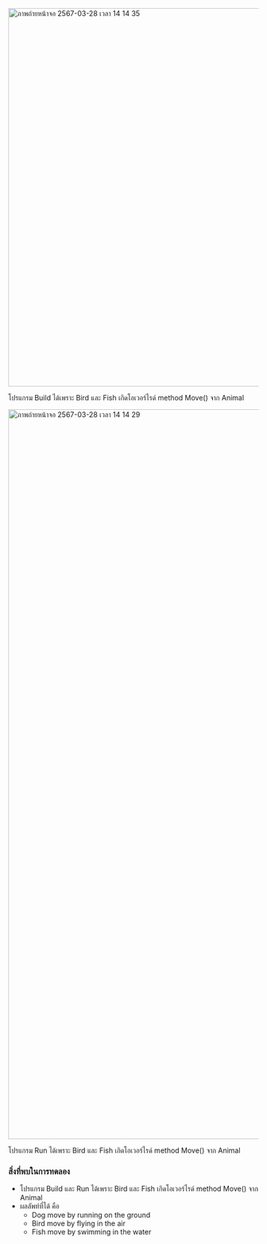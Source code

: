 <img width="762" alt="ภาพถ่ายหน้าจอ 2567-03-28 เวลา 14 14 35" src="https://github.com/omelaweng/03376836-OOP-2566-Lab-13/assets/144561325/ce291557-3e10-404f-b04b-623eb0ba10ed">

โปรแกรม Build ได้เพราะ Bird และ Fish เกิดโอเวอร์ไรด์ method Move() จาก Animal

<img width="1470" alt="ภาพถ่ายหน้าจอ 2567-03-28 เวลา 14 14 29" src="https://github.com/omelaweng/03376836-OOP-2566-Lab-13/assets/144561325/5dc906e7-818b-44ee-8d26-ab8f7ec2d85c">

โปรแกรม Run ได้เพราะ Bird และ Fish เกิดโอเวอร์ไรด์ method Move() จาก Animal

### สิ่งที่พบในการทดลอง
- โปรแกรม Build และ Run ได้เพราะ Bird และ Fish เกิดโอเวอร์ไรด์ method Move() จาก Animal
- ผลลัพท์ที่ได้ คือ 
  - Dog move by running on the ground
  - Bird move by flying in the air
  - Fish move by swimming in the water
